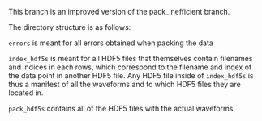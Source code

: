 This branch is an improved version of the pack_inefficient branch.


The directory structure is as follows:

`errors` is meant for all errors obtained when packing the data

`index_hdf5s` is meant for all HDF5 files that themselves contain filenames and indices in each rows, which correspond to the filename and index of the data point in another HDF5 file. Any HDF5 file inside of `index_hdf5s` is thus a manifest of all the waveforms and to which HDF5 files they are located in.

`pack_hdf5s` contains all of the HDF5 files with the actual waveforms